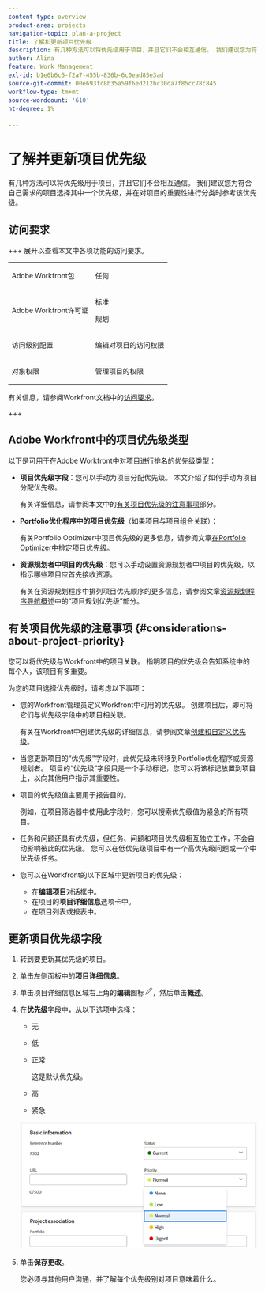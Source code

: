 ```yaml
---
content-type: overview
product-area: projects
navigation-topic: plan-a-project
title: 了解和更新项目优先级
description: 有几种方法可以将优先级用于项目，并且它们不会相互通信。 我们建议您为符合自己需求的项目选择其中一个优先级，并在对项目的重要性进行分类时参考该优先级。
author: Alina
feature: Work Management
exl-id: b1e0b6c5-f2a7-455b-836b-6c0ead85e3ad
source-git-commit: 00e693fc8b35a59f6ed212bc30da7f85cc78c845
workflow-type: tm+mt
source-wordcount: '610'
ht-degree: 1%

---
```


# 了解并更新项目优先级

有几种方法可以将优先级用于项目，并且它们不会相互通信。 我们建议您为符合自己需求的项目选择其中一个优先级，并在对项目的重要性进行分类时参考该优先级。

## 访问要求

+++ 展开以查看本文中各项功能的访问要求。 

<table style="table-layout:auto"> 
 <col> 
 <col> 
 <tbody> 
  <tr> 
   <td role="rowheader">Adobe Workfront包</td> 
   <td> <p>任何</p> </td> 
  </tr> 
  <tr> 
   <td role="rowheader">Adobe Workfront许可证</td> 
   <td><p>标准</p> 
   <p>规划</p> </td> 
  </tr> 
  <tr> 
   <td role="rowheader">访问级别配置</td> 
   <td> <p>编辑对项目的访问权限</p> </td> 
  </tr> 
  <tr> 
   <td role="rowheader">对象权限</td> 
   <td> <p>管理项目的权限</p> </td> 
  </tr> 
 </tbody> 
</table>

有关信息，请参阅Workfront文档中的[访问要求](/help/quicksilver/administration-and-setup/add-users/access-levels-and-object-permissions/access-level-requirements-in-documentation.md)。

+++

<!--Old:

<table style="table-layout:auto"> 
 <col> 
 <col> 
 <tbody> 
  <tr> 
   <td role="rowheader">Adobe Workfront plan*</td> 
   <td> <p>Any</p> </td> 
  </tr> 
  <tr> 
   <td role="rowheader">Adobe Workfront license*</td> 
   <td> <p>Plan </p> </td> 
  </tr> 
  <tr> 
   <td role="rowheader">Access level configurations*</td> 
   <td> <p>Edit access to Projects</p> <p><b>NOTE</b> 
   
   If you still don't have access, ask your Workfront administrator if they set additional restrictions in your access level. For information on how a Workfront administrator can modify your access level, see <a href="../../../administration-and-setup/add-users/configure-and-grant-access/create-modify-access-levels.md" class="MCXref xref">Create or modify custom access levels</a>.</p> </td> 
  </tr> 
  <tr> 
   <td role="rowheader">Object permissions</td> 
   <td> <p>Manage permissions to the project</p> <p>For information on requesting additional access, see <a href="../../../workfront-basics/grant-and-request-access-to-objects/request-access.md" class="MCXref xref">Request access to objects </a>.</p> </td> 
  </tr> 
 </tbody> 
</table>-->

## Adobe Workfront中的项目优先级类型

以下是可用于在Adobe Workfront中对项目进行排名的优先级类型：

* **项目优先级字段**：您可以手动为项目分配优先级。 本文介绍了如何手动为项目分配优先级。

  有关详细信息，请参阅本文中的[有关项目优先级的注意事项](#considerations-about-project-priority)部分。

* **Portfolio优化程序中的项目优先级**（如果项目与项目组合关联）：

  有关Portfolio Optimizer中项目优先级的更多信息，请参阅文章[在Portfolio Optimizer中排定项目优先级](../../../manage-work/portfolios/portfolio-optimizer/prioritize-projects-in-portfolio-optimizer.md)。

* **资源规划者中项目的优先级**：您可以手动设置资源规划者中项目的优先级，以指示哪些项目应首先接收资源。

  有关在资源规划程序中排列项目优先顺序的更多信息，请参阅文章[资源规划程序导航概述](../../../resource-mgmt/resource-planning/resource-planner-navigation.md)中的“项目规划优先级”部分。

## 有关项目优先级的注意事项 {#considerations-about-project-priority}

您可以将优先级与Workfront中的项目关联。 指明项目的优先级会告知系统中的每个人，该项目有多重要。

为您的项目选择优先级时，请考虑以下事项：

* 您的Workfront管理员定义Workfront中可用的优先级。 创建项目后，即可将它们与优先级字段中的项目相关联。

  有关在Workfront中创建优先级的详细信息，请参阅文章[创建和自定义优先级](../../../administration-and-setup/customize-workfront/creating-custom-status-and-priority-labels/create-customize-priorities.md)。

* 当您更新项目的“优先级”字段时，此优先级未转移到Portfolio优化程序或资源规划者。 项目的“优先级”字段只是一个手动标记，您可以将该标记放置到项目上，以向其他用户指示其重要性。
* 项目的优先级值主要用于报告目的。

  例如，在项目筛选器中使用此字段时，您可以搜索优先级值为紧急的所有项目。
* 任务和问题还具有优先级，但任务、问题和项目优先级相互独立工作，不会自动影响彼此的优先级。 您可以在低优先级项目中有一个高优先级问题或一个中优先级任务。
* 您可以在Workfront的以下区域中更新项目的优先级：

   * 在&#x200B;**编辑项目**&#x200B;对话框中。
   * 在项目的&#x200B;**项目详细信息**&#x200B;选项卡中。
   * 在项目列表或报表中。

## 更新项目优先级字段

1. 转到要更新其优先级的项目。
1. 单击左侧面板中的&#x200B;**项目详细信息**。
1. 单击项目详细信息区域右上角的&#x200B;**编辑**&#x200B;图标![编辑图标](assets/qs-edit-icon.png)，然后单击&#x200B;**概述**。

1. 在&#x200B;**优先级**&#x200B;字段中，从以下选项中选择：

   * 无
   * 低
   * 正常

     这是默认优先级。

   * 高
   * 紧急

   ![项目的优先级列表](assets/project-priority-picker-list.png)

1. 单击&#x200B;**保存更改**。

   您必须与其他用户沟通，并了解每个优先级别对项目意味着什么。
